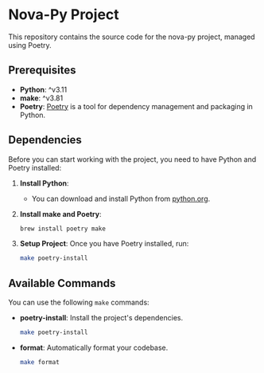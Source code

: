 # Nova-Py Project

This repository contains the source code for the nova-py project, managed using Poetry.

## Prerequisites

- **Python**: ^v3.11
- **make**: ^v3.81
- **Poetry**: [Poetry](https://python-poetry.org/) is a tool for dependency management and packaging in Python.

## Dependencies

Before you can start working with the project, you need to have Python and Poetry installed:

1. **Install Python**:
    - You can download and install Python from [python.org](https://www.python.org/downloads/).

2. **Install make and Poetry**:
    ```bash
    brew install poetry make
    ```

3. **Setup Project**:
    Once you have Poetry installed, run:
    ```bash
    make poetry-install
    ```

## Available Commands

You can use the following `make` commands:

- **poetry-install**: Install the project's dependencies.
    ```bash
    make poetry-install
    ```

- **format**: Automatically format your codebase.
    ```bash
    make format
    ```